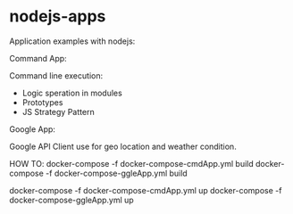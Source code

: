 # nodejs-apps
Application examples with nodejs:

Command App: 

Command line execution:

- Logic speration in modules
- Prototypes
- JS Strategy Pattern 


Google App:

Google API Client use for geo location and weather condition.



HOW TO:
docker-compose -f docker-compose-cmdApp.yml build
docker-compose -f docker-compose-ggleApp.yml build

docker-compose -f docker-compose-cmdApp.yml up
docker-compose -f docker-compose-ggleApp.yml up
